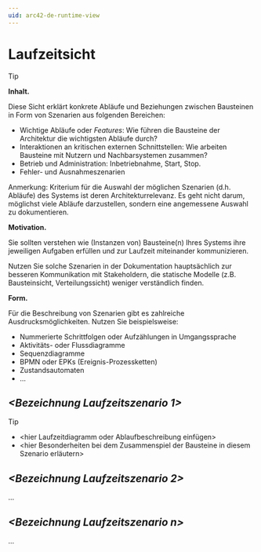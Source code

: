 ```yaml
---
uid: arc42-de-runtime-view
---
```


# Laufzeitsicht

> [!TIP]
> **Inhalt.**
> 
> Diese Sicht erklärt konkrete Abläufe und Beziehungen zwischen Bausteinen
> in Form von Szenarien aus folgenden Bereichen:
> 
> * Wichtige Abläufe oder *Features*: Wie führen die Bausteine der
>   Architektur die wichtigsten Abläufe durch?
> * Interaktionen an kritischen externen Schnittstellen: Wie arbeiten
>   Bausteine mit Nutzern und Nachbarsystemen zusammen?
> * Betrieb und Administration: Inbetriebnahme, Start, Stop.
> * Fehler- und Ausnahmeszenarien
> 
> Anmerkung: Kriterium für die Auswahl der möglichen Szenarien (d.h.
> Abläufe) des Systems ist deren Architekturrelevanz. Es geht nicht darum,
> möglichst viele Abläufe darzustellen, sondern eine angemessene Auswahl
> zu dokumentieren.
> 
> **Motivation.**
> 
> Sie sollten verstehen wie (Instanzen von) Bausteine(n) Ihres Systems
> ihre jeweiligen Aufgaben erfüllen und zur Laufzeit miteinander
> kommunizieren.
> 
> Nutzen Sie solche Szenarien in der Dokumentation hauptsächlich zur
> besseren Kommunikation mit Stakeholdern, die statische Modelle (z.B.
> Bausteinsicht, Verteilungssicht) weniger verständlich finden.
> 
> **Form.**
> 
> Für die Beschreibung von Szenarien gibt es zahlreiche
> Ausdrucksmöglichkeiten. Nutzen Sie beispielsweise:
> 
> * Nummerierte Schrittfolgen oder Aufzählungen in Umgangssprache
> * Aktivitäts- oder Flussdiagramme
> * Sequenzdiagramme
> * BPMN oder EPKs (Ereignis-Prozessketten)
> * Zustandsautomaten
> * …

## *&lt;Bezeichnung Laufzeitszenario 1&gt;*

> [!TIP]
> * &lt;hier Laufzeitdiagramm oder Ablaufbeschreibung einfügen&gt;
> * &lt;hier Besonderheiten bei dem Zusammenspiel der Bausteine in
>   diesem Szenario erläutern&gt;

## *&lt;Bezeichnung Laufzeitszenario 2&gt;*

…

## *&lt;Bezeichnung Laufzeitszenario n&gt;*

…
